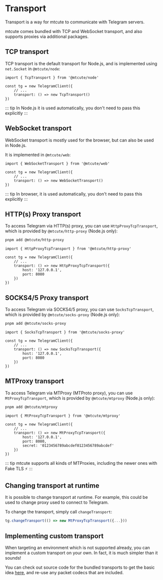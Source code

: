 # Transport

Transport is a way for mtcute to communicate with Telegram servers.

mtcute comes bundled with TCP and WebSocket transport, and also
supports proxies via additional packages.

## TCP transport

TCP transport is the default transport for Node.js, and is implemented
using `net.Socket` in `@mtcute/node`:

```ts{5}
import { TcpTransport } from '@mtcute/node'

const tg = new TelegramClient({
    // ...
    transport: () => new TcpTransport()
})
```

::: tip
In Node.js it is used automatically, you don't need to pass this explicitly
:::

## WebSocket transport

WebSocket transport is mostly used for the browser,
but can also be used in Node.js.

It is implemented in `@mtcute/web`:

```ts{5}
import { WebSocketTransport } from '@mtcute/web'

const tg = new TelegramClient({
    // ...
    transport: () => new WebSocketTransport()
})
```

::: tip
In browser, it is used automatically, you don't need to pass this explicitly
:::

## HTTP(s) Proxy transport

To access Telegram via HTTP(s) proxy, you can use
`HttpProxyTcpTransport`, which is provided
by `@mtcute/http-proxy` (Node.js only):

```bash
pnpm add @mtcute/http-proxy
```

```ts{5-8}
import { HttpProxyTcpTransport } from '@mtcute/http-proxy'

const tg = new TelegramClient({
    // ...
    transport: () => new HttpProxyTcpTransport({
        host: '127.0.0.1',
        port: 8080
    })
})
```

## SOCKS4/5 Proxy transport

To access Telegram via SOCKS4/5 proxy, you can use
`SocksTcpTransport`, which is provided
by `@mtcute/socks-proxy` (Node.js only):

```bash
pnpm add @mtcute/socks-proxy
```

```ts{5-8}
import { SocksTcpTransport } from '@mtcute/socks-proxy'

const tg = new TelegramClient({
    // ...
    transport: () => new SocksTcpTransport({
        host: '127.0.0.1',
        port: 8080
    })
})
```

## MTProxy transport

To access Telegram via MTProxy (MTProto proxy), you can use
`MtProxyTcpTransport`, which is provided by `@mtcute/mtproxy` (Node.js only):

```bash
pnpm add @mtcute/mtproxy
```

```ts{5-8}
import { MtProxyTcpTransport } from '@mtcute/mtproxy'

const tg = new TelegramClient({
    // ...
    transport: () => new MtProxyTcpTransport({
        host: '127.0.0.1',
        port: 8080,
        secret: '0123456789abcdef0123456789abcdef'
    })
})
```

::: tip
mtcute supports all kinds of MTProxies, including the newer ones
with Fake TLS ⚡️
:::

## Changing transport at runtime

It is possible to change transport at runtime. For example, this
could be used to change proxy used to connect to Telegram.

To change the transport, simply call `changeTransport`:

```ts
tg.changeTransport(() => new MtProxyTcpTransport({...}))
```

## Implementing custom transport

When targeting an environment which is not supported already,
you can implement a custom transport on your own. In fact, it is
much simpler than it sounds!

You can check out source code for the bundled transports
to get the basic idea
[here](https://github.com/mtcute/mtcute/tree/master/packages/core/src/network/transports),
and re-use any packet codecs that are included.
